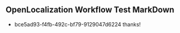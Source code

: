 ## OpenLocalization Workflow Test MarkDown
* bce5ad93-f4fb-492c-bf79-9129047d6224 thanks!

<!--HONumber=Jul16_HO3-->


